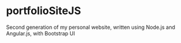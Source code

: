 portfolioSiteJS
===============

Second generation of my personal website, written using Node.js and Angular.js, with Bootstrap UI
